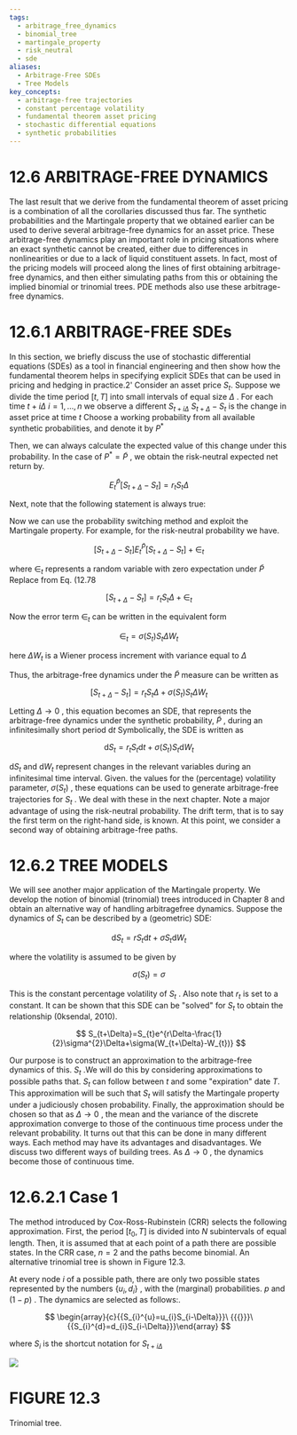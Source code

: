 ```yaml
---
tags:
  - arbitrage_free_dynamics
  - binomial_tree
  - martingale_property
  - risk_neutral
  - sde
aliases:
  - Arbitrage-Free SDEs
  - Tree Models
key_concepts:
  - arbitrage-free trajectories
  - constant percentage volatility
  - fundamental theorem asset pricing
  - stochastic differential equations
  - synthetic probabilities
---
```


# 12.6 ARBITRAGE-FREE DYNAMICS  

The last result that we derive from the fundamental theorem of asset pricing is a combination of all the corollaries discussed thus far. The synthetic probabilities and the Martingale property that we obtained earlier can be used to derive several arbitrage-free dynamics for an asset price. These arbitrage-free dynamics play an important role in pricing situations where an exact synthetic cannot be created, either due to differences in nonlinearities or due to a lack of liquid constituent assets. In fact, most of the pricing models will proceed along the lines of first obtaining arbitrage-free dynamics, and then either simulating paths from this or obtaining the implied binomial or trinomial trees. PDE methods also use these arbitrage-free dynamics.  

# 12.6.1 ARBITRAGE-FREE SDEs  

In this section, we briefly discuss the use of stochastic differential equations (SDEs) as a tool in financial engineering and then show how the fundamental theorem helps in specifying explicit SDEs that can be used in pricing and hedging in practice.2' Consider an asset price $S_{t}.$ Suppose we divide the time period $[t,T]$ into small intervals of equal size $\Delta$ . For each time $t+i\Delta$ $i=1,...,n$ we observe a different $S_{t+i\Delta}$ $S_{t+\Delta}-S_{t}$ is the change in asset price at time $t$ Choose a working probability from all available synthetic probabilities, and denote it by $P^{*}$  

Then, we can always calculate the expected value of this change under this probability. In the case of $P^{*}=\tilde{P}$ , we obtain the risk-neutral expected net return by.  

$$
E_{t}^{\tilde{P}}[S_{t+\Delta}-S_{t}]=r_{t}S_{t}\Delta
$$  

Next, note that the following statement is always true:  

Now we can use the probability switching method and exploit the Martingale property. For example, for the risk-neutral probability we have.  

$$
[S_{t+\Delta}-S_{t}]E_{t}^{\tilde{P}}[S_{t+\Delta}-S_{t}]+\in_{t}
$$  

where $\in_{t}$ represents a random variable with zero expectation under $\tilde{P}$ Replace from Eq. (12.78  

$$
[S_{t+\Delta}-S_{t}]=r_{t}S_{t}\Delta+\in_{t}
$$  

Now the error term $\in_{t}$ can be written in the equivalent form  

$$
\in_{t}=\sigma(S_{t})S_{t}\Delta W_{t}
$$  

here $\Delta W_{t}$ is a Wiener process increment with variance equal to $\Delta$  

Thus, the arbitrage-free dynamics under the $\tilde{P}$ measure can be written as  

$$
[S_{t+\Delta}-S_{t}]=r_{t}S_{t}\Delta+\sigma(S_{t})S_{t}\Delta W_{t}
$$  

Letting $\Delta\to0$ , this equation becomes an SDE, that represents the arbitrage-free dynamics under the synthetic probability, $\tilde{P}$ , during an infinitesimally short period ${\mathrm{d}}t$ Symbolically, the SDE is written as  

$$
\mathrm{d}S_{t}=r_{t}S_{t}\mathrm{d}t+\sigma(S_{t})S_{t}\mathrm{d}W_{t}
$$  

$\mathrm{d}S_{t}$ and $\mathrm{d}W_{t}$ represent changes in the relevant variables during an infinitesimal time interval. Given. the values for the (percentage) volatility parameter, $\sigma(S_{t})$ , these equations can be used to generate arbitrage-free trajectories for $S_{t}$ . We deal with these in the next chapter. Note a major advantage of using the risk-neutral probability. The drift term, that is to say the first term on the right-hand side, is known. At this point, we consider a second way of obtaining arbitrage-free paths.  

# 12.6.2 TREE MODELS  

We will see another major application of the Martingale property. We develop the notion of binomial (trinomial) trees introduced in Chapter 8 and obtain an alternative way of handling arbitragefree dynamics. Suppose the dynamics of $S_{t}$ can be described by a (geometric) SDE:  

$$
\mathrm{d}S_{t}=r S_{t}\mathrm{d}t+\sigma S_{t}\mathrm{d}W_{t}
$$  

where the volatility is assumed to be given by  

$$
\sigma(S_{t})=\sigma
$$  

This is the constant percentage volatility of $S_{t}$ . Also note that $r_{t}$ is set to a constant. It can be shown that this SDE can be "solved" for $S_{t}$ to obtain the relationship (0ksendal, 2010).  

$$
S_{t+\Delta}=S_{t}e^{r\Delta-\frac{1}{2}\sigma^{2}\Delta+\sigma(W_{t+\Delta}-W_{t})}
$$  

Our purpose is to construct an approximation to the arbitrage-free dynamics of this. $S_{t}$ .We will do this by considering approximations to possible paths that. $S_{t}$ can follow between $t$ and some "expiration" date $T.$ This approximation will be such that $S_{t}$ will satisfy the Martingale property under a judiciously chosen probability. Finally, the approximation should be chosen so that as $\Delta\to0$ , the mean and the variance of the discrete approximation converge to those of the continuous time process under the relevant probability. It turns out that this can be done in many different ways. Each method may have its advantages and disadvantages. We discuss two different ways of building trees. As $\Delta\to0$ , the dynamics become those of continuous time.  

# 12.6.2.1 Case 1  

The method introduced by Cox-Ross-Rubinstein (CRR) selects the following approximation. First, the period $[t_{0},T]$ is divided into $N$ subintervals of equal length. Then, it is assumed that at each point of a path there are possible states. In the CRR case, $n=2$ and the paths become binomial. An alternative trinomial tree is shown in Figure 12.3.  

At every node $i$ of a possible path, there are only two possible states represented by the numbers $\{u_{i},d_{i}\}$ , with the (marginal) probabilities. $p$ and $(1-p)$ . The dynamics are selected as follows:.  

$$
\begin{array}{c}{{S_{i}^{u}=u_{i}S_{i-\Delta}}}\ {{{}}}\ {{S_{i}^{d}=d_{i}S_{i-\Delta}}}\end{array}
$$  

where $S_{i}$ is the shortcut notation for $S_{t+i\Delta}$  

![](71f6795f4620dc1bdee54dbad407a0dddf5edb9afe51cac2accebf169f04ab76.jpg)  

# FIGURE 12.3  

Trinomial tree.  

